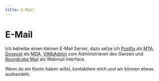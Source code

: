 ```yaml
---
title: E-Mail
---
```

# E-Mail

Ich betreibe einen kleinen E-Mail Server, dazu setze ich [Postfix](http://www.postfix.org/) als <abbr title="mail transfer agent">MTA</abbr>, [Dovecot](http://www.dovecot.org/) als <abbr title="mail delivery agent">MDA</abbr>, [ViMbAdmin](http://www.vimbadmin.net/) zum Administrieren des Ganzen und [Roundcube Mail](http://roundcube.net/) als Webmail interface.

Wenn du ein Konto haben willst, kontaktiere mich und wir können etwas aushandeln.